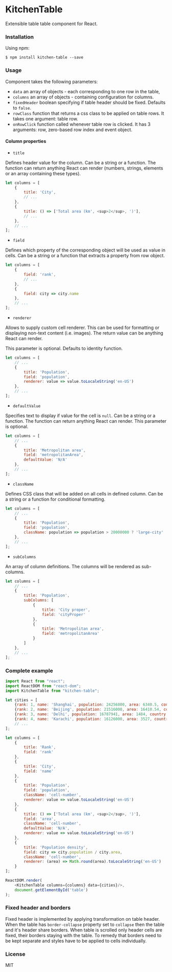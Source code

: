 # KitchenTable

Extensible table table component for React.

### Installation

Using npm:

`$ npm install kitchen-table --save`

### Usage

Component takes the following parameters:
- `data` an array of objects - each corresponding to one row in the table,
- `columns` an array of objects - containing configuration for columns.
- `fixedHeader` boolean specifying if table header should be fixed. Defaults to `false`.
- `rowClass` function that returns a css class to be applied on table rows. It takes one argument: table row.
- `onRowClick` function called whenever table row is clicked. It has 3 arguments: row, zero-based row index 
and event object.

#### Column properties

- `title`

Defines header value for the column.
Can be a string or a function. The function can return anything React can render (numbers, strings, elements 
or an array containing these types).

```javascript
let columns = [
    {
        title: 'City',
        // ...
    },
    {
        title: () => ['Total area (km', <sup>2</sup>, ')'],
        // ...
    },
    // ...
];
```

- `field`

Defines which property of the corresponding object will be used as value in cells.
Can be a string or a function that extracts a property from row object.

```javascript
let columns = [
    {
        field: 'rank',
        // ...
    },
    {
        field: city => city.name
    },
    // ...
];
```


- `renderer`

Allows to supply custom cell renderer. This can be used for formatting or displaying non-text content (i.e. images).
The return value can be anything React can render.

This parameter is optional. Defaults to identity function.

```javascript
let columns = [
    // ...
    {
        title: 'Population',
        field: 'population',
        renderer: value => value.toLocaleString('en-US')
    },
    // ...
];
```

- `defaultValue`

Specifies text to display if value for the cell is `null`. 
Can be a string or a function. The function can return anything React can render.
This parameter is optional.

```javascript
let columns = [
    // ...
    {
        title: 'Metropolitan area',
        field: 'metropolitanArea',
        defaultValue: 'N/A'
    },
    // ...
];
```

- `className`

Defines CSS class that will be added on all cells in defined column.
Can be a string or a function for conditional formatting.

```javascript
let columns = [
    // ...
    {
        title: 'Population',
        field: 'population',
        className: population => population > 20000000 ? 'large-city' : ''
    },
    // ...
];
```

- `subColumns`

An array of column definitions. The columns will be rendered as sub-columns.

```javascript
let columns = [
    // ...
    {
        title: 'Population',
        subColumns: [
            {
                title: 'City proper',
                field: 'cityProper'
            },
            {
                title: 'Metropolitan area',
                field: 'metropolitanArea'
            }
        ]
    },
    // ...
];
```

### Complete example

```javascript
import React from "react";
import ReactDOM from "react-dom";
import KitchenTable from "kitchen-table";

let cities = [
    {rank: 1, name: 'Shanghai', population: 24256800, area: 6340.5, country: 'China'},
    {rank: 2, name: 'Beijing', population: 21516000, area: 16410.54, country: 'China'},
    {rank: 3, name: 'Delhi', population: 16787941, area: 1484, country: 'India'},
    {rank: 4, name: 'Karachi', population: 16126000, area: 3527, country: 'Pakistan'},
    // ...
];

let columns = [
    {
        title: 'Rank',
        field: 'rank'
    },
    {
        title: 'City',
        field: 'name'
    },
    {
        title: 'Population',
        field: 'population',
        className: 'cell-number',
        renderer: value => value.toLocaleString('en-US')
    },
    {
        title: () => ['Total area (km', <sup>2</sup>, ')'],
        field: 'area',
        className: 'cell-number',
        defaultValue: 'N/A',
        renderer: value => value.toLocaleString('en-US')
    },
    {
        title: 'Population density',
        field: city => city.population / city.area,
        className: 'cell-number',
        renderer: (area) => Math.round(area).toLocaleString('en-US')
    }
];

ReactDOM.render(
    <KitchenTable columns={columns} data={cities}/>,
    document.getElementById('table')
);
```

### Fixed header and borders

Fixed header is implemented by applying transformation on table header.
When the table has `border-collapse` property set to `collapse` then the table and it's header share borders.
When table is scrolled only header cells are fixed, their borders staying with the table.
To remedy that borders need to be kept separate and styles have to be applied to cells individually.

### License

MIT
